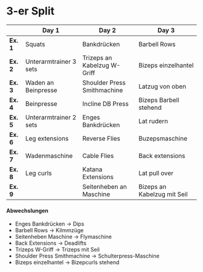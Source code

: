 # 3-er Split
|       | Day 1 | Day 2 | Day 3 | 
|-------|--------|---------|-----------|
| **Ex. 1** | Squats | Bankdrücken | Barbell Rows |
| **Ex. 2** | Unterarmtrainer 3 sets | Trizeps an Kabelzug W-Griff | Bizeps einzelhantel |
| **Ex. 3** | Waden an Beinpresse | Shoulder Press Smithmachine | Latzug von oben |
| **Ex. 4** | Beinpresse | Incline DB Press | Bizeps Barbell stehend |
| **Ex. 5** | Unterarmtrainer 2 sets | Enges Bankdrücken | Lat rudern |
| **Ex. 6** | Leg extensions | Reverse Flies | Buzepsmaschine |
| **Ex. 7** | Wadenmaschine | Cable Flies | Back extensions |
| **Ex. 8** | Leg curls | Katana Extensions | Lat pull over |
| **Ex. 9** | | Seitenheben an Maschine | Bizeps an Kabelzug mit Seil |

#### Abwechslungen
- Enges Bankdrücken -> Dips
- Barbell Rows -> Kilmmzüge
- Seitenheben Maschine -> Flymaschine
- Back Extensions -> Deadlifts
- Trizeps W-Griff -> Trizeps mit Seil 
- Shoulder Press Smithmachine -> Schulterpress-Maschine
- Bizeps einzelhantel -> Bizepcurls stehend